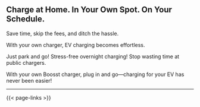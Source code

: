 ## **Charge at Home. In Your Own Spot. On Your Schedule.**

Save time, skip the fees, and ditch the hassle.

With your own charger, EV charging becomes effortless.

Just park and go!  Stress-free overnight charging! Stop wasting time at public chargers. 

With your own Boosst charger, plug in and go—charging for your EV has never been easier!

---

{{< page-links >}}